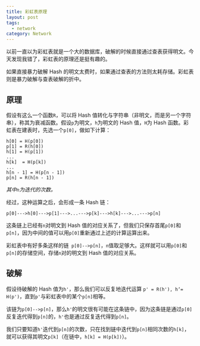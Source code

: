 ```yaml
---
title: 彩虹表原理
layout: post
tags:
  - network
category: Network
---
```

以前一直以为彩虹表就是一个大的数据库，破解的时候直接通过查表获得明文。今天发现我错了，彩虹表的原理还是挺有趣的。

<!--more-->

如果直接暴力破解 Hash 的明文太费时，如果通过查表的方法则太耗存储。彩虹表则是暴力破解与查表破解的折中。

## 原理

假设有这么一个函数`R`，可以将 Hash 值转化与字符串（非明文，而是另一个字符串），称其为衰减函数。假设`p`为明文，`h`为明文的 Hash 值，`H`为 Hash 函数。彩虹表在建表时，先选一个`p[0]`，做如下计算：

```
h[0] = H(p[0])
p[1] = R(h[0])
h[1] = H(p[1])
...
h[k]  = H(p[k])
...
h[n - 1] = H(p[n - 1])
p[n] = R(h[n - 1])
```

*其中`n`为迭代的次数。*

经过，这种运算之后，会形成一条 Hash 链：

```
p[0]--->h[0]--->p[1]--->...--->p[k]--->h[k]--->...--->p[n]
```

这条链上已经有`n`对明文到 Hash 值的对应关系了，但我们只保存首尾`p[0]`和`p[n]`，因为中间的值可以用`p[0]`重新通过上述的计算运算出来。

彩虹表中有好多条这样的链` p[0]-->p[n]`，`n`值取足够大。这样就可以用`p[0]`和`p[n]`的存储空间，存储`n`对的明文到 Hash 值的对应关系。

## 破解

假设待破解的 Hash 值为`h'`，那么我们可以反复地迭代运算 `p' = R(h'), h‘= H(p')`，直到`p'`与彩虹表中的某个`p[n]`相等。

该链为`p[0]-->p[n]`，那么`h'`的明文很有可能在这条链中，因为这条链是通过`p[0]`反复迭代得到`p[n]`的，`h'`也是通过反复迭代得到`p[n]`。

我们只要知道`h'`迭代到`p[n]`的次数，只在找到链中迭代到`p[n]`相同次数的`h[k]`，就可以获得其明文`p[k]`（在链中，`h[k] = H(p[k])`）。